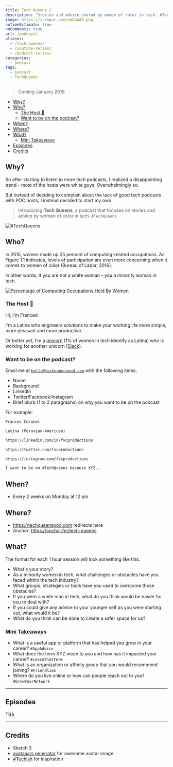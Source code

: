 ```yaml
---
title: Tech Queens 👑
description: "Stories and advice shared by women of color in tech. #TechQueens"
image: https://i.imgur.com/om8dwd8.png
noTimeEstimate: true
noComments: true
url: /podcast/
aliases:
  - /tech-queens/
  - /youtube-series/
  - /podcast-series/
categories:
  - podcast
tags:
  - podcast
  - TechQueens
---
```


> Coming January 2019

<!-- TOC -->

- [Why?](#why)
- [Who?](#who)
  - [The Host 🦄](#the-host-🦄)
  - [Want to be on the podcast?](#want-to-be-on-the-podcast)
- [When?](#when)
- [Where?](#where)
- [What?](#what)
  - [Mini Takeaways](#mini-takeaways)
- [Episodes](#episodes)
- [Credits](#credits)

<!-- /TOC -->

## Why?

So after starting to listen to more tech podcasts, I realized a disappointing trend - most of the hosts were white guys. Overwhelmingly so.

But instead of deciding to complain about the lack of good tech podcasts with POC hosts, I instead decided to start my own.

> Introducing **Tech Queens**, a podcast that focuses on stories and advice by women of color in tech. `#TechQueens`

![#TechQueens](https://i.imgur.com/MeSVdTz.png)

## Who?

In 2015, women made up 25 percent of computing-related occupations. As Figure 1.1 indicates, levels
of participation are even more concerning when it comes to women of color (Bureau of Labor, 2016).

In other words, if you are not a white woman - you a minority woman in tech.

[![Percentage of Computing Occupations Held By Women](https://i.imgur.com/JAKHDxB.jpg)](https://www.ncwit.org/sites/default/files/resources/womenintech_facts_fullreport_05132016.pdf)

### The Host 🦄

Hi, I'm Frances!

I'm a Latina who engineers solutions to make your working life more simple, more pleasant and more productive.

Or better yet, I'm a [unicorn](<https://www.wikiwand.com/en/Unicorn_(finance)>) (1% of women in tech identify as Latina) who is working for another unicorn ([Slack](https://slack.com)).

### Want to be on the podcast?

Email me at [`hello@techqueenspod.com`](mailto:hello@techqueenspod.com) with the following items:

- Name
- Background
- LinkedIn
- Twitter/Facebook/Instagram
- Brief blurb (1 to 2 paragraphs) on why you want to be on the podcast

For example:

```txt
Frances Coronel

Latina (Peruvian-American)

https://linkedin.com/in/fvcproductions

https://twitter.com/fvcproductions

https://instagram.com/fvcproductions

I want to be on #TechQueens because XYZ...
```

## When?

- Every 2 weeks on Monday at 12 pm

## Where?

- https://techqueenspod.com redirects here
- Anchor: https://anchor.fm/tech-queens

## What?

The format for each 1 hour session will look something like this:

- What's your story?
- As a minority women in tech, what challenges or obstacles have you faced within the tech industry?
- What groups, strategies or tools have you used to overcome those obstacles?
- If you were a white man in tech, what do you think would be easier for you to deal with?
- If you could give any advice to your younger self as you were starting out, what would it be?
- What do you think can be done to create a safer space for us?

### Mini Takeaways

- What is a useful app or platform that has helped you grow in your career? `#AppAdvice`
- What does the term XYZ mean to you and how has it impacted your career? `#LearnThatTerm`
- What is an organization or affinity group that you would recommend joining? `#Friendlies`
- Where do you live online or how can people reach out to you? `#GrowYourNetwork`

---

## Episodes

TBA

---

## Credits

- Sketch 3
- [avataaars generator](https://getavataaars.com/) for awesome avatar image
- [#Techish](https://www.producthunt.com/posts/techish) for inspiration
